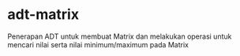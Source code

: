 # adt-matrix
Penerapan ADT untuk membuat Matrix dan melakukan operasi untuk mencari nilai serta nilai minimum/maximum pada Matrix
